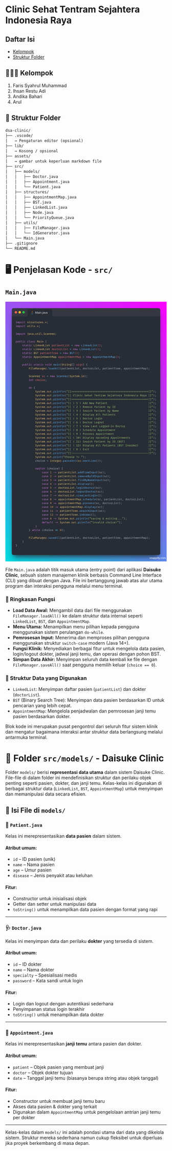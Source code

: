 # Clinic Sehat Tentram Sejahtera Indonesia Raya

## Daftar Isi

- [Kelompok](#kelompok)
- [Struktur Folder](#struktur-folder)

## 👨🏻‍💻 Kelompok

1. Faris Syahrul Muhammad
2. Ihsan Restu Adi
3. Andika Bahari
4. Arul


## 📂 Struktur Folder

```
dsa-clinic/
├── .vscode/                
│   → Pengaturan editor (opsional)
├── lib/                    
│   → Kosong / opsional
├── assets/                    
│   → gambar untuk keperluan markdown file
├── src/ 
│   ├── models/    
│   │   ├── Doctor.java              
│   │   ├── Appointment.java    
│   │   └── Patient.java    
│   ├── structures/    
│   │   ├── AppointmentMap.java              
│   │   ├── BST.java    
│   │   ├── LinkedList.java       
│   │   ├── Node.java       
│   │   └── PriorityQueue.java       
│   ├── utils/    
│   │   ├── FileManager.java              
│   │   └── IdGenerator.java                   
│   └── Main.java 
├── .gitignore              
└── README.md                  
```

# 🖥️ Penjelasan Kode - `src/`

## `Main.java`
<p align="center">
  <img src="assets/Main.png" width="600"/>
  <br/>
</p>


File `Main.java` adalah titik masuk utama (entry point) dari aplikasi **Daisuke Clinic**, sebuah sistem manajemen klinik berbasis Command Line Interface (CLI) yang dibuat dengan Java. File ini bertanggung jawab atas alur utama program dan interaksi pengguna melalui menu terminal.

### 📌 Ringkasan Fungsi

- **Load Data Awal:** Mengambil data dari file menggunakan `FileManager.loadAll()` ke dalam struktur data internal seperti `LinkedList`, `BST`, dan `AppointmentMap`.
- **Menu Utama:** Menampilkan menu pilihan kepada pengguna menggunakan sistem perulangan `do-while`.
- **Pemrosesan Input:** Menerima dan memproses pilihan pengguna menggunakan struktur `switch-case` modern (Java 14+).
- **Fungsi Klinik:** Menyediakan berbagai fitur untuk mengelola data pasien, login/logout dokter, jadwal janji temu, dan operasi dengan pohon BST.
- **Simpan Data Akhir:** Menyimpan seluruh data kembali ke file dengan `FileManager.saveAll()` saat pengguna memilih keluar (`choice == 0`).

### 🧩 Struktur Data yang Digunakan

- `LinkedList`: Menyimpan daftar pasien (`patientList`) dan dokter (`doctorList`).
- `BST` (Binary Search Tree): Menyimpan data pasien berdasarkan ID untuk pencarian yang lebih cepat.
- `AppointmentMap`: Mengelola penjadwalan dan pemrosesan janji temu pasien berdasarkan dokter.


Blok kode ini merupakan pusat pengontrol dari seluruh fitur sistem klinik dan mengatur bagaimana interaksi antar struktur data berlangsung melalui antarmuka terminal.

# 🧩 Folder `src/models/` - Daisuke Clinic

Folder `models/` berisi **representasi data utama** dalam sistem Daisuke Clinic. File-file di dalam folder ini mendefinisikan struktur dan perilaku objek penting seperti pasien, dokter, dan janji temu. Kelas-kelas ini digunakan di berbagai struktur data (`LinkedList`, `BST`, `AppointmentMap`) untuk menyimpan dan memanipulasi data secara efisien.

## 📄 Isi File di `models/`

### 👤 `Patient.java`
Kelas ini merepresentasikan **data pasien** dalam sistem.

#### Atribut umum:
- `id` – ID pasien (unik)
- `name` – Nama pasien
- `age` – Umur pasien
- `disease` – Jenis penyakit atau keluhan

#### Fitur:
- Constructor untuk inisialisasi objek
- Getter dan setter untuk manipulasi data
- `toString()` untuk menampilkan data pasien dengan format yang rapi

---

### 🩺 `Doctor.java`
Kelas ini menyimpan data dan perilaku **dokter** yang tersedia di sistem.

#### Atribut umum:
- `id` – ID dokter
- `name` – Nama dokter
- `specialty` – Spesialisasi medis
- `password` – Kata sandi untuk login

#### Fitur:
- Login dan logout dengan autentikasi sederhana
- Penyimpanan status login terakhir
- `toString()` untuk menampilkan data dokter

---

### 📅 `Appointment.java`
Kelas ini merepresentasikan **janji temu** antara pasien dan dokter.

#### Atribut umum:
- `patient` – Objek pasien yang membuat janji
- `doctor` – Objek dokter tujuan
- `date` – Tanggal janji temu (biasanya berupa string atau objek tanggal)

#### Fitur:
- Constructor untuk membuat janji temu baru
- Akses data pasien & dokter yang terkait
- Digunakan dalam `AppointmentMap` untuk pengelolaan antrian janji temu per dokter

---

Kelas-kelas dalam `models/` ini adalah pondasi utama dari data yang dikelola sistem. Struktur mereka sederhana namun cukup fleksibel untuk diperluas jika proyek berkembang di masa depan.
